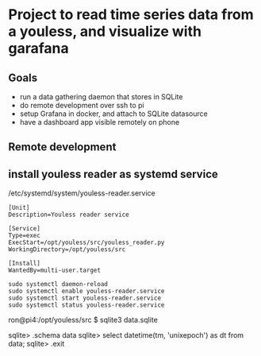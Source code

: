 # Project to read time series data from a youless, and visualize with garafana
## Goals
* run a data gathering daemon that stores in SQLite
* do remote development over ssh to pi
* setup Grafana in docker, and attach to SQLite datasource
* have a dashboard app visible remotely on phone

## Remote development


## install youless reader as systemd service

/etc/systemd/system/youless-reader.service
```
[Unit]
Description=Youless reader service

[Service]
Type=exec
ExecStart=/opt/youless/src/youless_reader.py
WorkingDirectory=/opt/youless/src

[Install]
WantedBy=multi-user.target
```

```
sudo systemctl daemon-reload
sudo systemctl enable youless-reader.service
sudo systemctl start youless-reader.service
sudo systemctl status youless-reader.service
```

ron@pi4:/opt/youless/src $ sqlite3  data.sqlite

sqlite> .schema data
sqlite> select datetime(tm, 'unixepoch') as dt from data;
sqlite> .exit

